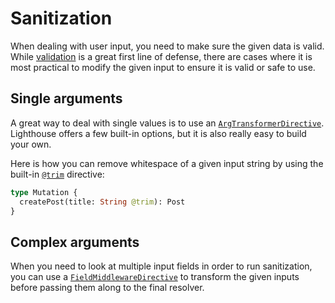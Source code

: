 # Sanitization

When dealing with user input, you need to make sure the given data is valid.
While [validation](validation) is a great first line of defense, there are cases where
it is most practical to modify the given input to ensure it is valid or safe to use.

## Single arguments

A great way to deal with single values is to use an [`ArgTransformerDirective`](../custom-directives/argument-directives.md#argtransformerdirective).
Lighthouse offers a few built-in options, but it is also really easy to build your own.

Here is how you can remove whitespace of a given input string by using
the built-in [`@trim`](../api-reference/directives.md#trim) directive:

```graphql
type Mutation {
  createPost(title: String @trim): Post
}
```

## Complex arguments

When you need to look at multiple input fields in order to run sanitization, you can use
a [`FieldMiddlewareDirective`](../custom-directives/field-directives.md#fieldmiddleware)
to transform the given inputs before passing them along to the final resolver.
